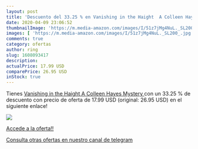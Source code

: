 ```yaml
---
layout: post
title: 'Descuento del 33.25 % en Vanishing in the Haight  A Colleen Hayes'
date: 2020-04-09 23:06:52
thumbnailImage: 'https://m.media-amazon.com/images/I/51z7jMg4NuL._SL200_.jpg'
images: [ 'https://m.media-amazon.com/images/I/51z7jMg4NuL._SL200_.jpg' ]
comments: true
category: ofertas
author: ring
slug: 1608093417
description:
actualPrice: 17.99 USD
comparePrice: 26.95 USD
inStock: true
---
```


Tienes [Vanishing in the Haight  A Colleen Hayes Mystery ](https://www.amazon.com/dp/1608093417/?tag=redken08-20) con un 33.25 % de descuento con precio de oferta de 17.99 USD (original: 26.95 USD) en el siguiente enlace!

[![](https://m.media-amazon.com/images/I/51z7jMg4NuL._SL200_.jpg)](https://www.amazon.com/dp/1608093417/?tag=redken08-20)

[Accede a la oferta!!](https://www.amazon.com/dp/1608093417/?tag=redken08-20)

[Consulta otras ofertas en nuestro canal de telegram](https://t.me/s/ofertas25)
